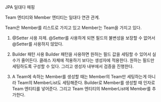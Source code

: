 JPA 일대다 매핑

Team 엔티티와 Member 엔티티는 일대다 연관 관계.

Team은 Member를 리스트로 가지고 있고 Member는 Team을 가지고 있다.

1. @Setter 사용 자제.
    @Setter를 사용하게 되면 필드의 불변성을 보장할 수 없어서 @Setter를 사용하지 않았다.

2. Builder 패턴 사용
    Builder 패턴을 사용하면 원하는 필드 값을 세팅할 수 있어서 실수가 줄어든다.
    클래스 자체에 적용하기 보다는 생성자에 적용한다.
    원하는 필드만 세팅하도록 구성할 수 있다.
    그리고 생성자 내부에서 검증을 진행한다.

3. A Team에 속하는 Member를 생성할 때는 Member의 Team만 세팅하는게 아니라 Team의 MemberList도 세팅해준다.
    Builder로 Member를 생성할 때 인자로 Team 엔티티를 넣어준다. 그리고 Team 엔티티의 MemberList에 Member를 추가한다.

    
